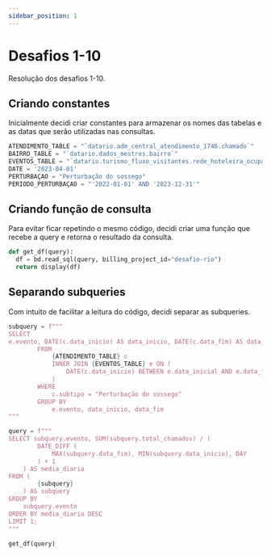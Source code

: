 ```yaml
---
sidebar_position: 1
---
```


# Desafios 1-10

Resolução dos desafios 1-10.

## Criando constantes

Inicialmente decidi criar constantes para armazenar os nomes das tabelas e as datas que serão utilizadas nas consultas.

```python
ATENDIMENTO_TABLE = "`datario.adm_central_atendimento_1746.chamado`"
BAIRRO_TABLE = "`datario.dados_mestres.bairro`"
EVENTOS_TABLE = "`datario.turismo_fluxo_visitantes.rede_hoteleira_ocupacao_eventos`"
DATE = '2023-04-01'
PERTURBAÇAO = "Perturbação do sossego"
PERIODO_PERTURBAÇAO = "'2022-01-01' AND '2023-12-31'"
```

## Criando função de consulta

Para evitar ficar repetindo o mesmo código, decidi criar uma função que recebe a query e retorna o resultado da consulta.

```python
def get_df(query):
  df = bd.read_sql(query, billing_project_id="desafio-rio")
  return display(df)
```

## Separando subqueries

Com intuito de facilitar a leitura do código, decidi separar as subqueries.

```python
subquery = f"""
SELECT
e.evento, DATE(c.data_inicio) AS data_inicio, DATE(c.data_fim) AS data_fim, COUNT(c.id_chamado) AS total_chamados
        FROM
            {ATENDIMENTO_TABLE} c
            INNER JOIN {EVENTOS_TABLE} e ON (
                DATE(c.data_inicio) BETWEEN e.data_inicial AND e.data_final
            )
        WHERE
            c.subtipo = "Perturbação do sossego"
        GROUP BY
            e.evento, data_inicio, data_fim
"""

query = f"""
SELECT subquery.evento, SUM(subquery.total_chamados) / (
        DATE_DIFF (
            MAX(subquery.data_fim), MIN(subquery.data_inicio), DAY
        ) + 1
    ) AS media_diaria
FROM (
        {subquery}
    ) AS subquery
GROUP BY
    subquery.evento
ORDER BY media_diaria DESC
LIMIT 1;
"""

get_df(query)
```

<!-- ![Docs Version Dropdown](./img/resultado-q1.PNG) -->
